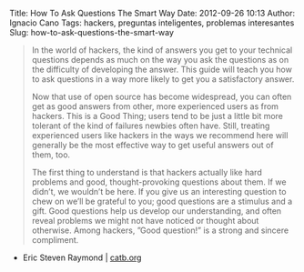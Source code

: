 Title: How To Ask Questions The Smart Way
Date: 2012-09-26 10:13
Author: Ignacio Cano
Tags: hackers, preguntas inteligentes, problemas interesantes
Slug: how-to-ask-questions-the-smart-way

> In the world of hackers, the kind of answers you get to your technical
> questions depends as much on the way you ask the questions as on the
> difficulty of developing the answer. This guide will teach you how to ask
> questions in a way more likely to get you a satisfactory answer.
>
> Now that use of open source has become widespread, you can often get as good
> answers from other, more experienced users as from hackers.  This is a Good
> Thing; users tend to be just a little bit more tolerant of the kind of
> failures newbies often have. Still, treating experienced users like hackers
> in the ways we recommend here will generally be the most effective way to get
> useful answers out of them, too.
>
> The first thing to understand is that hackers actually like hard problems and
> good, thought-provoking questions about them. If we didn’t, we wouldn’t be
> here. If you give us an interesting question to chew on we’ll be grateful to
> you; good questions are a stimulus and a gift. Good questions help us develop
> our understanding, and often reveal problems we might not have noticed or
> thought about otherwise.  Among hackers, ”Good question!” is a strong and
> sincere compliment.

- Eric Steven Raymond | [catb.org][]

  [catb.org]: http://catb.org/esr/faqs/smart-questions.html
    "How To Ask Questions The Smart Way"
